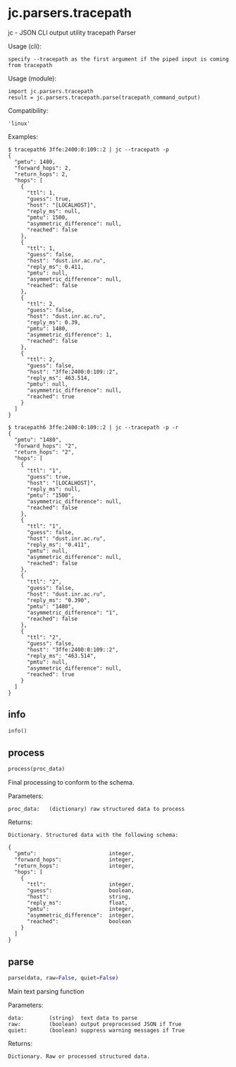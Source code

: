 
# jc.parsers.tracepath
jc - JSON CLI output utility tracepath Parser

Usage (cli):

    specify --tracepath as the first argument if the piped input is coming from tracepath

Usage (module):

    import jc.parsers.tracepath
    result = jc.parsers.tracepath.parse(tracepath_command_output)

Compatibility:

    'linux'

Examples:

    $ tracepath6 3ffe:2400:0:109::2 | jc --tracepath -p
    {
      "pmtu": 1480,
      "forward_hops": 2,
      "return_hops": 2,
      "hops": [
        {
          "ttl": 1,
          "guess": true,
          "host": "[LOCALHOST]",
          "reply_ms": null,
          "pmtu": 1500,
          "asymmetric_difference": null,
          "reached": false
        },
        {
          "ttl": 1,
          "guess": false,
          "host": "dust.inr.ac.ru",
          "reply_ms": 0.411,
          "pmtu": null,
          "asymmetric_difference": null,
          "reached": false
        },
        {
          "ttl": 2,
          "guess": false,
          "host": "dust.inr.ac.ru",
          "reply_ms": 0.39,
          "pmtu": 1480,
          "asymmetric_difference": 1,
          "reached": false
        },
        {
          "ttl": 2,
          "guess": false,
          "host": "3ffe:2400:0:109::2",
          "reply_ms": 463.514,
          "pmtu": null,
          "asymmetric_difference": null,
          "reached": true
        }
      ]
    }

    $ tracepath6 3ffe:2400:0:109::2 | jc --tracepath -p -r
    {
      "pmtu": "1480",
      "forward_hops": "2",
      "return_hops": "2",
      "hops": [
        {
          "ttl": "1",
          "guess": true,
          "host": "[LOCALHOST]",
          "reply_ms": null,
          "pmtu": "1500",
          "asymmetric_difference": null,
          "reached": false
        },
        {
          "ttl": "1",
          "guess": false,
          "host": "dust.inr.ac.ru",
          "reply_ms": "0.411",
          "pmtu": null,
          "asymmetric_difference": null,
          "reached": false
        },
        {
          "ttl": "2",
          "guess": false,
          "host": "dust.inr.ac.ru",
          "reply_ms": "0.390",
          "pmtu": "1480",
          "asymmetric_difference": "1",
          "reached": false
        },
        {
          "ttl": "2",
          "guess": false,
          "host": "3ffe:2400:0:109::2",
          "reply_ms": "463.514",
          "pmtu": null,
          "asymmetric_difference": null,
          "reached": true
        }
      ]
    }



## info
```python
info()
```


## process
```python
process(proc_data)
```

Final processing to conform to the schema.

Parameters:

    proc_data:   (dictionary) raw structured data to process

Returns:

    Dictionary. Structured data with the following schema:

    {
      "pmtu":                       integer,
      "forward_hops":               integer,
      "return_hops":                integer,
      "hops": [
        {
          "ttl":                    integer,
          "guess":                  boolean,
          "host":                   string,
          "reply_ms":               float,
          "pmtu":                   integer,
          "asymmetric_difference":  integer,
          "reached":                boolean
        }
      ]
    }


## parse
```python
parse(data, raw=False, quiet=False)
```

Main text parsing function

Parameters:

    data:        (string)  text data to parse
    raw:         (boolean) output preprocessed JSON if True
    quiet:       (boolean) suppress warning messages if True

Returns:

    Dictionary. Raw or processed structured data.

